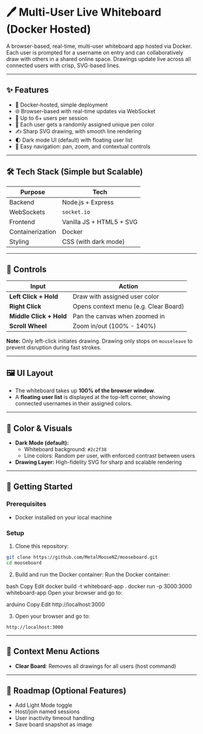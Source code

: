# 🖊️ Multi-User Live Whiteboard (Docker Hosted)

A browser-based, real-time, multi-user whiteboard app hosted via Docker. Each user is prompted for a username on entry and can collaboratively draw with others in a shared online space. Drawings update live across all connected users with crisp, SVG-based lines.

---

## ✨ Features

- 🔌 Docker-hosted, simple deployment
- 🌐 Browser-based with real-time updates via WebSocket
- 👥 Up to 6+ users per session
- 🎨 Each user gets a randomly assigned unique pen color
- ✍️ Sharp SVG drawing, with smooth line rendering
- 🌓 Dark mode UI (default) with floating user list
- 🧭 Easy navigation: pan, zoom, and contextual controls

---

## 🛠 Tech Stack (Simple but Scalable)

| Purpose             | Tech                       |
|---------------------|----------------------------|
| Backend             | Node.js + Express          |
| WebSockets          | `socket.io`                |
| Frontend            | Vanilla JS + HTML5 + SVG   |
| Containerization    | Docker                     |
| Styling             | CSS (with dark mode)       |

---

## 🔧 Controls

| Input                  | Action                                      |
|------------------------|---------------------------------------------|
| **Left Click + Hold**  | Draw with assigned user color               |
| **Right Click**        | Opens context menu (e.g. Clear Board)       |
| **Middle Click + Hold**| Pan the canvas when zoomed in               |
| **Scroll Wheel**       | Zoom in/out (100% - 140%)                   |

**Note:** Only left-click initiates drawing. Drawing only stops on `mouseleave` to prevent disruption during fast strokes.

---

## 🖼️ UI Layout

- The whiteboard takes up **100% of the browser window**.
- A **floating user list** is displayed at the top-left corner, showing connected usernames in their assigned colors.

---

## 🎨 Color & Visuals

- **Dark Mode (default):**
  - Whiteboard background: `#2c2f38`
  - Line colors: Random per user, with enforced contrast between users
- **Drawing Layer:** High-fidelity SVG for sharp and scalable rendering

---

## 🚀 Getting Started

### Prerequisites

- Docker installed on your local machine

### Setup

1. Clone this repository:

```bash
git clone https://github.com/MetalMooseNZ/mooseboard.git
cd mooseboard
```

2. Build and run the Docker container:
Run the Docker container:

bash
Copy
Edit
docker build -t whiteboard-app .
docker run -p 3000:3000 whiteboard-app
Open your browser and go to:

arduino
Copy
Edit
http://localhost:3000




3. Open your browser and go to:

```
http://localhost:3000
```

---

## 🧹 Context Menu Actions
- **Clear Board**: Removes all drawings for all users (host command)

---

## 🧪 Roadmap (Optional Features)
- Add Light Mode toggle
- Host/join named sessions
- User inactivity timeout handling
- Save board snapshot as image
